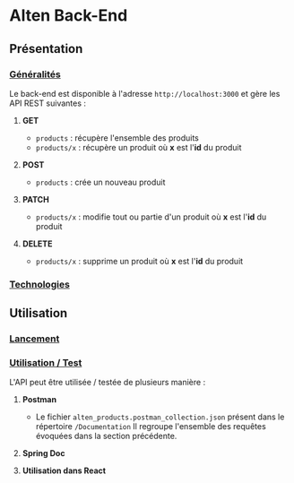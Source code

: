 # Alten Back-End

## Présentation

### <ins>Généralités</ins>

Le back-end est disponible à l'adresse `http://localhost:3000` et gère les API REST suivantes :

1. **GET**

   - `products` : récupère l'ensemble des produits
   - `products/x` : récupère un produit où **x** est l'**id** du produit

2. **POST**

   - `products` : crée un nouveau produit

3. **PATCH**

   - `products/x` : modifie tout ou partie d'un produit où **x** est l'**id** du produit

4. **DELETE**

   - `products/x` : supprime un produit où **x** est l'**id** du produit

### <ins>Technologies</ins>

## Utilisation

### <ins>Lancement</ins>

### <ins>Utilisation / Test</ins>

L'API peut être utilisée / testée de plusieurs manière :

1. **Postman**

   - Le fichier `alten_products.postman_collection.json` présent dans le répertoire `/Documentation`
     Il regroupe l'ensemble des requêtes évoquées dans la section précédente.

2. **Spring Doc**

3. **Utilisation dans React**
